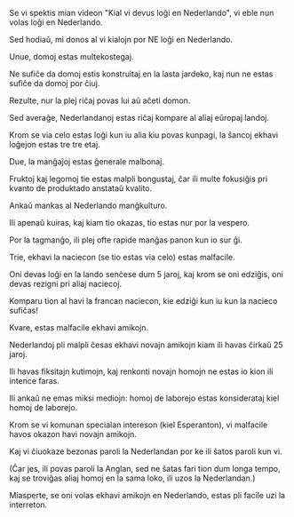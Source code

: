 Se vi spektis mian videon "Kial vi devus loĝi en Nederlando", vi eble nun volas loĝi en Nederlando.

Sed hodiaŭ, mi donos al vi kialojn por NE loĝi en Nederlando.

Unue, domoj estas multekostegaj.

Ne sufiĉe da domoj estis konstruitaj en la lasta jardeko, kaj nun ne estas sufiĉe da domoj por ĉiuj.

Rezulte, nur la plej riĉaj povas lui aŭ aĉeti domon.

Sed averaĝe, Nederlandanoj estas riĉaj kompare al aliaj eŭropaj landoj.

Krom se via celo estas loĝi kun iu alia kiu povas kunpagi, la ŝancoj ekhavi loĝejon estas tre tre etaj.

Due, la manĝaĵoj estas ĝenerale malbonaj.

Fruktoj kaj legomoj tie estas malpli bongustaj, ĉar ili multe fokusiĝis pri kvanto de produktado anstataŭ kvalito.

Ankaŭ mankas al Nederlando manĝkulturo.

Ili apenaŭ kuiras, kaj kiam tio okazas, tio estas nur por la vespero.

Por la tagmanĝo, ili plej ofte rapide manĝas panon kun io sur ĝi.

Trie, ekhavi la naciecon (se tio estas via celo) estas malfacile.

Oni devas loĝi en la lando senĉese dum 5 jaroj, kaj krom se oni edziĝis, oni devas rezigni pri aliaj naciecoj.

Komparu tion al havi la francan naciecon, kie edziĝi kun iu kun la nacieco sufiĉas!

Kvare, estas malfacile ekhavi amikojn.

Nederlandoj pli malpli ĉesas ekhavi novajn amikojn kiam ili havas ĉirkaŭ 25 jaroj.

Ili havas fiksitajn kutimojn, kaj renkonti novajn homojn ne estas io kion ili intence faras.

Ili ankaŭ ne emas miksi mediojn: homoj de laborejo estas konsiderataj kiel homoj de laborejo.

Krom se vi komunan specialan intereson (kiel Esperanton), vi malfacile havos okazon havi novajn amikojn.

Kaj vi ĉiuokaze bezonas paroli la Nederlandan por ke ili ŝatos paroli kun vi.

(Ĉar jes, ili povas paroli la Anglan, sed ne ŝatas fari tion dum longa tempo, kaj se troviĝas aliaj homoj en la sama loko, ili uzos la Nederlandan.)

Miasperte, se oni volas ekhavi amikojn en Nederlando, estas pli facile uzi la interreton.
